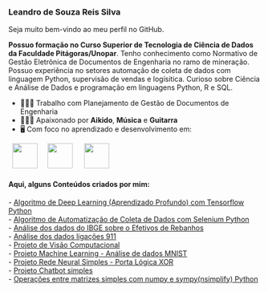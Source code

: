 ### Leandro de Souza Reis Silva

Seja muito bem-vindo ao meu perfil no GitHub.

**Possuo formação no Curso Superior de Tecnologia de Ciência de Dados da Faculdade Pitágoras/Unopar**. Tenho conhecimento como Normativo de Gestão Eletrônica de Documentos de Engenharia no ramo de mineração. Possuo experiência no setores automação de coleta de dados com linguagem Python, supervisão de vendas e logísitica. Curioso sobre Ciência e Análise de Dados e programação em linguagens Python, R e SQL.

- 🧑🏾‍💼 Trabalho com Planejamento de Gestão de Documentos de Engenharia
- 🥋🎶🎸 Apaixonado por **Aikido**, **Música** e **Guitarra**
- 🖥️ Com foco no aprendizado e desenvolvimento em:
<div style="display: inline">
  &nbsp;&nbsp;<img width='50' height='50' src="https://cdn.jsdelivr.net/gh/devicons/devicon/icons/python/python-original.svg" />&nbsp;&nbsp;
  &nbsp;&nbsp;<img width='50' height='50' src="https://cdn.jsdelivr.net/gh/devicons/devicon/icons/r/r-original.svg" />&nbsp;&nbsp;&nbsp;
  &nbsp;&nbsp;<img width='50' height='50' src="https://cdn.jsdelivr.net/gh/devicons/devicon@latest/icons/sqldeveloper/sqldeveloper-original.svg" />
          
  </div> 

#### Aqui, alguns Conteúdos criados por mim:
</a>
</a>
</a>
- <a href="https://github.com/leedtsci/leedtsci/blob/main/PortfolioRedesNeurais_DeepLearning.ipynb">
    Algoritmo de Deep Learning (Aprendizado Profundo) com Tensorflow Python
  </a> <br>
  </a>
</a>
</a>
</a>
- <a href="https://github.com/leedtsci/leedtsci/blob/main/Automa%C3%A7%C3%A3oColetaDados.ipynb">
    Algoritmo de Automatização de Coleta de Dados com Selenium Python
  </a> <br>
  </a>
</a>
</a>
</a>
- <a href="https://github.com/leedtsci/leedtsci/blob/main/analise_bovinos.ipynb">
    Análise dos dados do IBGE sobre o Efetivos de Rebanhos
  </a> <br>
  </a>
</a>
</a>
- <a href="https://github.com/leedtsci/leedtsci/blob/main/Projeto_911.ipynb">
    Análise dos dados ligações 911
  </a> <br>
  </a>
  </a>
</a>
- <a href="https://github.com/leedtsci/leedtsci/blob/main/VisaoComputacional.ipynb">
    Projeto de Visão Computacional
  </a> <br>
  </a>
</a>
</a>
</a>
- <a href="https://github.com/leedtsci/leedtsci/blob/main/Portfolio_MachineLearning_I.ipynb">
    Projeto Machine Learning - Análise de dados MNIST
  </a> <br>
  </a>
</a>
- <a href="https://github.com/leedtsci/leedtsci/blob/main/PortfolioFundamentosIA.ipynb">
    Projeto Rede Neural Simples - Porta Lógica XOR
  </a> <br>
  </a>
- <a href="https://github.com/leedtsci/leedtsci/blob/main/Chatbot_portfolio.ipynb">
    Projeto Chatbot simples
  </a> <br>
</a>
- <a href="https://trinket.io/python3/21b4f7ff25">
    Operações entre matrizes simples com numpy e sympy(nsimplify) Python
  </a> <br>
